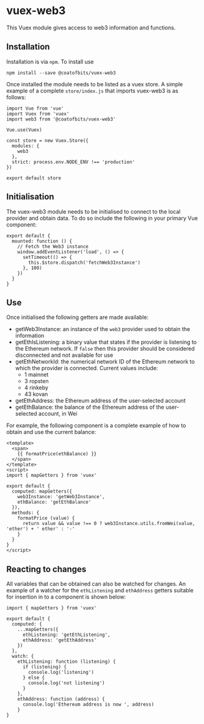 # vuex-web3

This Vuex module gives access to web3 information and functions.

## Installation

Installation is via `npm`.  To install use

```
npm install --save @coatofbits/vuex-web3
```

Once installed the module needs to be listed as a vuex store.  A simple example of a complete `store/index.js` that imports vuex-web3 is as follows:

```
import Vue from 'vue'
import Vuex from 'vuex'
import web3 from '@coatofbits/vuex-web3'

Vue.use(Vuex)

const store = new Vuex.Store({
  modules: {
    web3
  },
  strict: process.env.NODE_ENV !== 'production'
})

export default store
```

## Initialisation

The vuex-web3 module needs to be initialised to connect to the local provider and obtain data.  To do so include the following in your primary Vue component:

```
export default {
  mounted: function () {
    // Fetch the Web3 instance
    window.addEventListener('load', () => {
      setTimeout(() => {
        this.$store.dispatch('fetchWeb3Instance')
      }, 100)
    })
  }
}
```

## Use

Once initialised the following getters are made available:

  - getWeb3Instance: an instance of the `web3` provider used to obtain the information
  - getEthIsListening: a binary value that states if the provider is listening to the Ethereum network.  If `false` then this provider should be considered disconnected and not available for use
  - getEthNetworkId: the numerical network ID of the Ethereum network to which the provider is connected.  Current values include:
    - 1 mainnet
    - 3 ropsten
    - 4 rinkeby
    - 43 kovan
  - getEthAddress: the Ethereum address of the user-selected account
  - getEthBalance: the balance of the Ethereum address of the user-selected account, in Wei

For example, the following component is a complete example of how to obtain and use the current balance:

```
<template>
  <span>
    {{ formatPrice(ethBalance) }}
  </span>
</template>
<script>
import { mapGetters } from 'vuex'

export default {
  computed: mapGetters({
    web3Instance: 'getWeb3Instance',
    ethBalance: 'getEthBalance'
  }),
  methods: {
    formatPrice (value) {
      return value && value !== 0 ? web3Instance.utils.fromWei(value, 'ether') + ' ether' : '-'
    }
  }
}
</script>
```

## Reacting to changes

All variables that can be obtained can also be watched for changes.  An example of a watcher for the `ethListening` and `ethAddress` getters suitable for insertion in to a component is shown below:

```
import { mapGetters } from 'vuex'

export default {
  computed: {
    ...mapGetters({
      ethListening: 'getEthListening',
      ethAddress: 'getEthAddress'
    })
  },
  watch: {
    ethListening: function (listening) {
      if (listening) {
        console.log('listening')
      } else {
        console.log('not listening')
      }
    },
    ethAddress: function (address) {
      console.log('Ethereum address is now ', address)
    }
}
```
